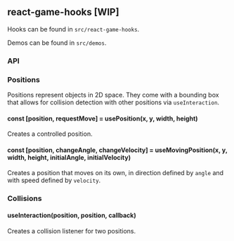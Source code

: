 ## react-game-hooks [WIP]

Hooks can be found in `src/react-game-hooks`.

Demos can be found in `src/demos`.

### API

### Positions

Positions represent objects in 2D space. They come with a bounding box that allows for collision detection with other positions via `useInteraction`.

#### const [position, requestMove] = usePosition(x, y, width, height)

Creates a controlled position.

#### const [position, changeAngle, changeVelocity] = useMovingPosition(x, y, width, height, initialAngle, initialVelocity)

Creates a position that moves on its own, in direction defined by `angle` and with speed defined by `velocity`.

### Collisions

#### useInteraction(position, position, callback)

Creates a collision listener for two positions.

